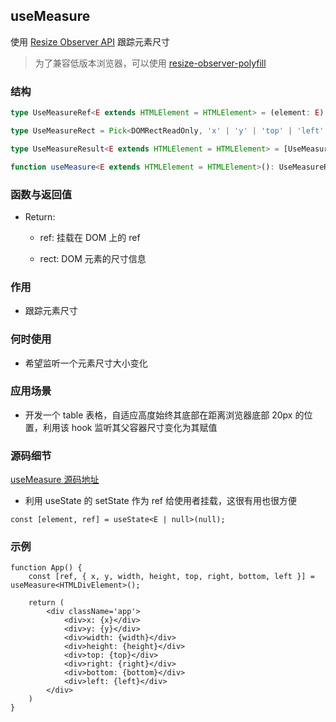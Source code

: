 ## useMeasure

使用 [Resize Observer API](https://developer.mozilla.org/en-US/docs/Web/API/ResizeObserver) 跟踪元素尺寸

> 为了兼容低版本浏览器，可以使用 [resize-observer-polyfill](https://www.npmjs.com/package/resize-observer-polyfill)

### 结构

```ts
type UseMeasureRef<E extends HTMLElement = HTMLElement> = (element: E) => void;

type UseMeasureRect = Pick<DOMRectReadOnly, 'x' | 'y' | 'top' | 'left' | 'right' | 'bottom' | 'height' | 'width'>;

type UseMeasureResult<E extends HTMLElement = HTMLElement> = [UseMeasureRef<E>, UseMeasureRect];

function useMeasure<E extends HTMLElement = HTMLElement>(): UseMeasureResult<E>;
```

### 函数与返回值

- Return:

    - ref: 挂载在 DOM 上的 ref

    - rect: DOM 元素的尺寸信息

### 作用

- 跟踪元素尺寸

### 何时使用

- 希望监听一个元素尺寸大小变化

### 应用场景

- 开发一个 table 表格，自适应高度始终其底部在距离浏览器底部 20px 的位置，利用该 hook 监听其父容器尺寸变化为其赋值

### 源码细节

[useMeasure 源码地址](https://github.com/streamich/react-use/blob/master/src/useMeasure.ts)

- 利用 useState 的 setState 作为 ref 给使用者挂载，这很有用也很方便

```tsx
const [element, ref] = useState<E | null>(null);
```

### 示例

```tsx
function App() {
    const [ref, { x, y, width, height, top, right, bottom, left }] = useMeasure<HTMLDivElement>();

    return (
        <div className='app'>
            <div>x: {x}</div>	
            <div>y: {y}</div>
            <div>width: {width}</div>
            <div>height: {height}</div>
            <div>top: {top}</div>
            <div>right: {right}</div>
            <div>bottom: {bottom}</div>
            <div>left: {left}</div>
        </div>
    )
}
```
